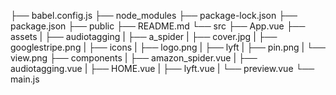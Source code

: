 ├── babel.config.js
├── node_modules
├── package-lock.json
├── package.json
├── public
├── README.md
└── src
	├── App.vue
	├── assets
	|  ├── audiotagging
	|  ├── a_spider
	|  ├── cover.jpg
	|  ├── googlestripe.png
	|  ├── icons
	|  ├── logo.png
	|  ├── lyft
	|  ├── pin.png
	|  └── view.png
	├── components
	|  ├── amazon_spider.vue
	|  ├── audiotagging.vue
	|  ├── HOME.vue
	|  ├── lyft.vue
	|  └── preview.vue
	└── main.js


